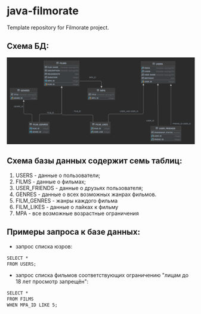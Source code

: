 # java-filmorate
Template repository for Filmorate project.

## Схема БД:

![](Схема.png)

## Схема базы данных содержит семь таблиц:
1. USERS - данные о пользователи;
2. FILMS - данные о фильмах;
3. USER_FRIENDS - данные о друзьях пользователя;
4. GENRES - данные о всех возможных жанрах фильмов.
5. FILM_GENRES - жанры каждого фильма
6. FILM_LIKES - данные о лайках к фильму
7. MPA - все возможные возрастные ограничения

## Примеры запроса к базе данных:
- запрос списка юзров:
```
SELECT *
FROM USERS;
```
- запрос списка фильмов соответствующих ограничению "лицам до 18 лет просмотр запрещён":
```
SELECT *
FROM FILMS
WHEN MPA_ID LIKE 5;
```